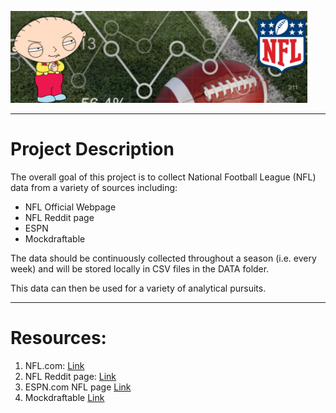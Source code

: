![Project Logo](https://github.com/ereidelbach/nfl/blob/master/nfl_logo.png)

----

# Project Description

The overall goal of this project is to collect National Football League (NFL) data from a variety of sources including:

* NFL Official Webpage
* NFL Reddit page
* ESPN
* Mockdraftable

The data should be continuously collected throughout a season (i.e. every week) and will be stored locally in CSV files in the DATA folder.

This data can then be used for a variety of analytical pursuits.

----

# Resources:

1. NFL.com: [Link][1]
2. NFL Reddit page: [Link][2]
3. ESPN.com NFL page [Link][3]
4. Mockdraftable [Link][4]

  [1]: http://www.nfl.com
  [2]: https://www.reddit.com/r/nfl/
  [3]: http://www.espn.com/nfl/
  [4]: https://www.mockdraftable.com
